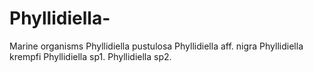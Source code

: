 # Phyllidiella-
Marine organisms
Phyllidiella pustulosa
Phyllidiella aff. nigra
Phyllidiella krempfi
Phyllidiella sp1.
Phyllidiella sp2.
